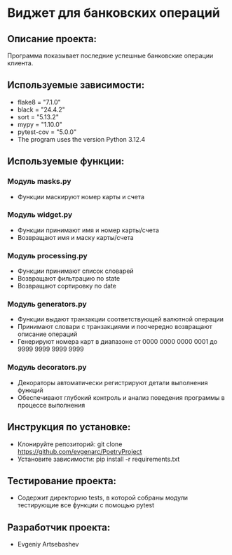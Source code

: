 # Виджет для банковских операций
## Описание проекта:
Программа показывает последние успешные банковские операции клиента.
## Используемые зависимости:
* flake8 = "7.1.0"
* black = "24.4.2"
* sort = "5.13.2"
* mypy = "1.10.0"
* pytest-cov = "5.0.0"
* The program uses the version Python 3.12.4
## Используемые функции:
### Модуль masks.py
* Функции маскируют номер карты и счета
### Модуль widget.py
* Функции принимают имя и номер карты/счета
* Возвращают имя и маску карты/счета
### Модуль processing.py
* Функции принимают список словарей
* Возвращают фильтрацию по state
* Возвращают сортировку по date
### Модуль generators.py
* Функции выдают транзакции соответствующей валютной операции
* Принимают словари с транзакциями и поочередно возвращают описание операций
* Генерируют номера карт в диапазоне от 0000 0000 0000 0001 до 9999 9999 9999 9999
### Модуль decorators.py
* Декораторы автоматически регистрируют детали выполнения функций
* Обеспечивают глубокий контроль и анализ поведения программы в процессе выполнения
## Инструкция по установке:
* Клонируйте репозиторий: git clone https://github.com/evgenarc/PoetryProject
* Установите зависимости: pip install -r requirements.txt
## Тестирование проекта:
* Содержит директорию tests, в которой собраны модули тестирующие все функции с помощью pytest
## Разработчик проекта:
* Evgeniy Artsebashev
